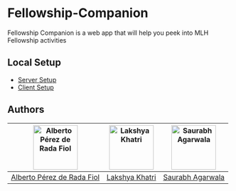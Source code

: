 # Fellowship-Companion
Fellowship Companion is a web app that will help you peek into MLH Fellowship activities

## Local Setup
 - [Server Setup](/server/README.md)
 - [Client Setup](/client/README.md)
 
## Authors
| <img src="https://avatars2.githubusercontent.com/u/26309166?s=460&u=271b34a10104071a1af20d4e9d25f18cc2fa79d2&v=4" alt="Alberto Pérez de Rada Fiol" width="100" height="100" /> | <img src="https://avatars1.githubusercontent.com/u/28972442?s=460&u=3819b694ed41f8ebe006ce0ad8bfe9252092d72f&v=4" alt="Lakshya Khatri" width="100" height="100" /> | <img src="https://avatars1.githubusercontent.com/u/32371951?s=460&u=1dc0beea3e7a0f3ca7d0f224becd0e70886f1d41&v=4" alt="Saurabh Agarwala" width="100" height="100" /> |
| ----- | ----- | ----- |
| [Alberto Pérez de Rada Fiol](https://github.com/AlbertoPdRF) | [Lakshya Khatri](https://github.com/LakshyaKhatri) | [Saurabh Agarwala](https://github.com/SaurabhAgarwala) |
